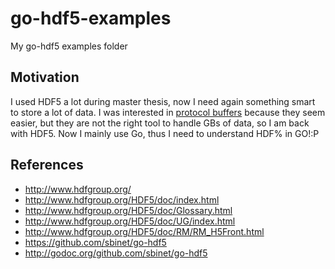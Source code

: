 go-hdf5-examples
================

My go-hdf5 examples folder

## Motivation

I used HDF5 a lot during master thesis, now I need again something smart to store a lot of data.
I was interested in [protocol buffers](https://github.com/brunetto/go-protobuf-examples) because they seem easier, but they are not the right tool to handle GBs of data, so I am back with HDF5.
Now I mainly use Go, thus I need to understand HDF% in GO!:P

## References

* http://www.hdfgroup.org/
* http://www.hdfgroup.org/HDF5/doc/index.html
* http://www.hdfgroup.org/HDF5/doc/Glossary.html
* http://www.hdfgroup.org/HDF5/doc/UG/index.html
* http://www.hdfgroup.org/HDF5/doc/RM/RM_H5Front.html
* https://github.com/sbinet/go-hdf5
* http://godoc.org/github.com/sbinet/go-hdf5

